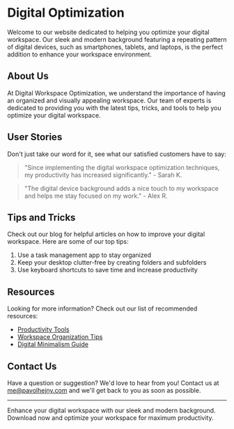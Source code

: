 <!--font:Great Vibes-->

# Digital Optimization

<!--font:Barlow Condensed-->

Welcome to our website dedicated to helping you optimize your digital workspace. Our sleek and modern background featuring a repeating pattern of digital devices, such as smartphones, tablets, and laptops, is the perfect addition to enhance your workspace environment.

## About Us

At Digital Workspace Optimization, we understand the importance of having an organized and visually appealing workspace. Our team of experts is dedicated to providing you with the latest tips, tricks, and tools to help you optimize your digital workspace.

## User Stories

Don't just take our word for it, see what our satisfied customers have to say:

> "Since implementing the digital workspace optimization techniques, my productivity has increased significantly." - Sarah K.

> "The digital device background adds a nice touch to my workspace and helps me stay focused on my work." - Alex R.

## Tips and Tricks

Check out our blog for helpful articles on how to improve your digital workspace. Here are some of our top tips:

1. Use a task management app to stay organized
2. Keep your desktop clutter-free by creating folders and subfolders
3. Use keyboard shortcuts to save time and increase productivity

## Resources

Looking for more information? Check out our list of recommended resources:

-   [Productivity Tools](#)
-   [Workspace Organization Tips](#)
-   [Digital Minimalism Guide](#)

## Contact Us

Have a question or suggestion? We'd love to hear from you! Contact us at me@pavolhejny.com and we'll get back to you as soon as possible.

---

Enhance your digital workspace with our sleek and modern background. Download now and optimize your workspace for maximum productivity.

<!--

Write me content for website with wallpaper which alt text is:

"A wallpaper featuring a repeating pattern of sleek and modern digital devices, such as smartphones, tablets, and laptops."

The name/title of the page should not be 1:1 copy of the alt text but rather a real content of the website which is using this wallpaper.

- Use markdown format
- Start with heading
- Heading should be short and concise
- The content should look like a real website
- The website should not be about the wallpaper, wallpaper is just a related background
- Heading should be contain work "wallpaper" or "background"
- Include real sections like references, contact, user stories, etc. use things relevant to the page purpose.
- Feel free to use structure like headings, bullets, numbering, blockquotes, paragraphs, horizontal lines, etc.
- You can use formatting like bold or _italic_
- You can include UTF-8 emojis
- Links should be only #hash anchors (and you can refer to the document itself)
- Do not include images


---


# Digital Workspace Wallpaper

Welcome to our website dedicated to helping you create the perfect digital workspace. Our sleek and modern wallpaper featuring a repeating pattern of digital devices, such as smartphones, tablets, and laptops, is the perfect background for your computer screen.

## About Us

At Digital Workspace Wallpaper, we understand the importance of having an organized and visually appealing workspace. Our team of experts is dedicated to providing you with the latest tips, tricks, and tools to help you optimize your digital workspace.

## User Stories

Don't just take our word for it, see what our satisfied customers have to say:

> "I love the digital workspace wallpaper! It's the perfect backdrop for my computer screen and helps me stay focused on my work." - Jane D.

> "Thanks to Digital Workspace Wallpaper, I was able to transform my cluttered desktop into a streamlined and efficient workspace." - John S.

## Tips and Tricks

Check out our blog for helpful articles on how to improve your digital workspace. Here are some of our top tips:

1. Use a task management app to stay organized
2. Keep your desktop clutter-free by creating folders and subfolders
3. Use keyboard shortcuts to save time and increase productivity

## Resources

Looking for more information? Check out our list of recommended resources:

- [Productivity Tools](#)
- [Workspace Organization Tips](#)
- [Digital Minimalism Guide](#)

## Contact Us

Have a question or suggestion? We'd love to hear from you! Contact us at me@pavolhejny.com and we'll get back to you as soon as possible.

---

Stay focused and productive with our digital workspace wallpaper. Download now and transform your computer screen into a sleek and modern workspace.


---


Heading should not include word "wallpaper". The website should not be about the wallpaper itself, wallpaper is just a related background, rewrite whole content.


---


# Digital Workspace Optimization

Welcome to our website dedicated to helping you optimize your digital workspace. Our sleek and modern background featuring a repeating pattern of digital devices, such as smartphones, tablets, and laptops, is the perfect addition to enhance your workspace environment.

## About Us

At Digital Workspace Optimization, we understand the importance of having an organized and visually appealing workspace. Our team of experts is dedicated to providing you with the latest tips, tricks, and tools to help you optimize your digital workspace.

## User Stories

Don't just take our word for it, see what our satisfied customers have to say:

> "Since implementing the digital workspace optimization techniques, my productivity has increased significantly." - Sarah K.

> "The digital device background adds a nice touch to my workspace and helps me stay focused on my work." - Alex R.

## Tips and Tricks

Check out our blog for helpful articles on how to improve your digital workspace. Here are some of our top tips:

1. Use a task management app to stay organized
2. Keep your desktop clutter-free by creating folders and subfolders
3. Use keyboard shortcuts to save time and increase productivity

## Resources

Looking for more information? Check out our list of recommended resources:

- [Productivity Tools](#)
- [Workspace Organization Tips](#)
- [Digital Minimalism Guide](#)

## Contact Us

Have a question or suggestion? We'd love to hear from you! Contact us at me@pavolhejny.com and we'll get back to you as soon as possible.

---

Enhance your digital workspace with our sleek and modern background. Download now and optimize your workspace for maximum productivity.

-->
